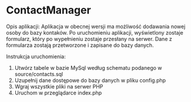 # ContactManager

Opis aplikacji:
Aplikacja w obecnej wersji ma możliwość dodawania nowej osoby do bazy kontaków.
Po uruchomieniu aplikacji, wyświetlony zostaje formularz, który po wypełnieniu zostaje przesłany na serwer. Dane z formularza zostają przetworzone i zapisane do bazy danych.

Instrukcja uruchomienia:
1. Utwórz tabele w bazie MySql według schematu podanego w source/contacts.sql
2. Uzupełnij dane dostępowe do bazy danych w pliku config.php
3. Wgraj wszystkie pliki na serwer PHP
4. Uruchom w przeglądarce index.php 
